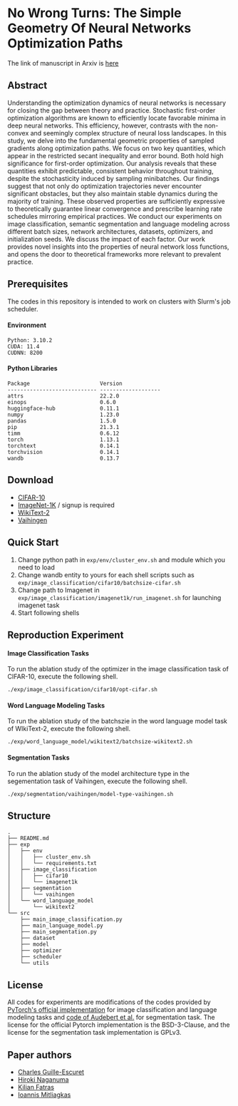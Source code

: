 # No Wrong Turns: The Simple Geometry Of Neural Networks Optimization Paths 

The link of manuscript in Arxiv is [here]()

## Abstract
Understanding the optimization dynamics of neural networks is necessary for closing the gap between theory and practice. 
Stochastic first-order optimization algorithms are known to efficiently locate favorable minima in deep neural networks. This efficiency, however, contrasts with the non-convex and seemingly complex structure of neural loss landscapes. In this study, we delve into the fundamental geometric properties of sampled gradients along optimization paths. We focus on two key quantities, which appear in the restricted secant inequality and error bound.
Both hold high significance for first-order optimization. Our analysis reveals that these quantities exhibit predictable, consistent behavior throughout training, despite the stochasticity induced by sampling minibatches.
Our findings suggest that not only do optimization trajectories never encounter significant obstacles, but they also maintain stable dynamics during the majority of training. These observed properties are sufficiently expressive to theoretically guarantee linear convergence and prescribe learning rate schedules mirroring empirical practices. We conduct our experiments on image classification, semantic segmentation and language modeling across different batch sizes, network architectures, datasets, optimizers, and initialization seeds. We discuss the impact of each factor.
Our work provides novel insights into the properties of neural network loss functions, and opens the door to theoretical frameworks more relevant to prevalent practice.


## Prerequisites
The codes in this repository is intended to work on clusters with Slurm's job scheduler.

#### Environment

```
Python: 3.10.2
CUDA: 11.4
CUDNN: 8200
```


#### Python Libraries

```
Package                      Version
---------------------------- -------------------
attrs                        22.2.0
einops                       0.6.0
huggingface-hub              0.11.1
numpy                        1.23.0
pandas                       1.5.0
pip                          21.3.1
timm                         0.6.12
torch                        1.13.1
torchtext                    0.14.1
torchvision                  0.14.1
wandb                        0.13.7
```

## Download
- [CIFAR-10](https://www.cs.toronto.edu/~kriz/cifar.html)
- [ImageNet-1K](https://image-net.org/challenges/LSVRC/2012/2012-downloads.php) / signup is required
- [WikiText-2](https://blog.salesforceairesearch.com/the-wikitext-long-term-dependency-language-modeling-dataset/)
- [Vaihingen](https://www.isprs.org/education/benchmarks/UrbanSemLab/default.aspx)

## Quick Start
1. Change python path in `exp/env/cluster_env.sh` and module which you need to load
2. Change wandb entity to yours for each shell scripts such as `exp/image_classification/cifar10/batchsize-cifar.sh`
3. Change path to Imagenet in `exp/image_classification/imagenet1k/run_imagenet.sh` for launching imagenet task
4. Start following shells

## Reproduction Experiment

#### Image Classification Tasks

To run the ablation study of the optimizer in the image classification task of CIFAR-10, execute the following shell.

```
./exp/image_classification/cifar10/opt-cifar.sh
```

#### Word Language Modeling Tasks

To run the ablation study of the batchszie in the word language model task of WIkiText-2, execute the following shell.

```
./exp/word_language_model/wikitext2/batchsize-wikitext2.sh
```

#### Segmentation Tasks

To run the ablation study of the model architecture type in the segementation task of Vaihingen, execute the following shell.

```
./exp/segmentation/vaihingen/model-type-vaihingen.sh
```

## Structure

```
.
├── README.md
├── exp
│   ├── env
│   │   ├── cluster_env.sh
│   │   └── requirements.txt
│   ├── image_classification
│   │   ├── cifar10
│   │   └── imagenet1k
│   ├── segmentation
│   │   └── vaihingen
│   └── word_language_model
│       └── wikitext2
└── src
    ├── main_image_classification.py
    ├── main_language_model.py
    ├── main_segmentation.py
    ├── dataset
    ├── model
    ├── optimizer
    ├── scheduler
    └── utils
```

## License
All codes for experiments are modifications of the codes provided by [PyTorch's official implementation](https://github.com/pytorch/examples) for image classification and language modeling tasks and [code of Audebert et al.](https://github.com/nshaud/DeepNetsForEO) for segmentation task.
The license for the official Pytorch implementation is the BSD-3-Clause, and the license for the segmentation task implementation is GPLv3.

## Paper authors
- [Charles Guille-Escuret](https://charlesge.github.io/)
- [Hiroki Naganuma](https://hiroki11x.github.io/)
- [Kilian Fatras](https://kilianfatras.github.io/)
- [Ioannis Mitliagkas](http://mitliagkas.github.io/)

